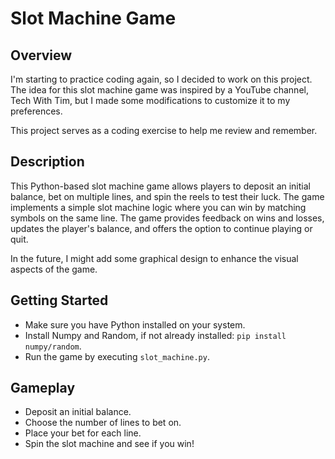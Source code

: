 # Slot Machine Game

## Overview
I'm starting to practice coding again, so I decided to work on this project. The idea for this slot machine game was inspired by a YouTube channel, Tech With Tim, but I made some modifications to customize it to my preferences.

This project serves as a coding exercise to help me review and remember.

## Description
This Python-based slot machine game allows players to deposit an initial balance, bet on multiple lines, and spin the reels to test their luck. The game implements a simple slot machine logic where you can win by matching symbols on the same line. The game provides feedback on wins and losses, updates the player's balance, and offers the option to continue playing or quit.

In the future, I might add some graphical design to enhance the visual aspects of the game.

## Getting Started
- Make sure you have Python installed on your system.
- Install Numpy and Random, if not already installed: `pip install numpy/random`.
- Run the game by executing `slot_machine.py`.

## Gameplay
- Deposit an initial balance.
- Choose the number of lines to bet on.
- Place your bet for each line.
- Spin the slot machine and see if you win!

